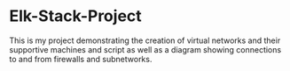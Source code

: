 # Elk-Stack-Project
This is my project demonstrating the creation of virtual networks and their supportive machines and script as well as a diagram showing connections to and from firewalls and subnetworks.
